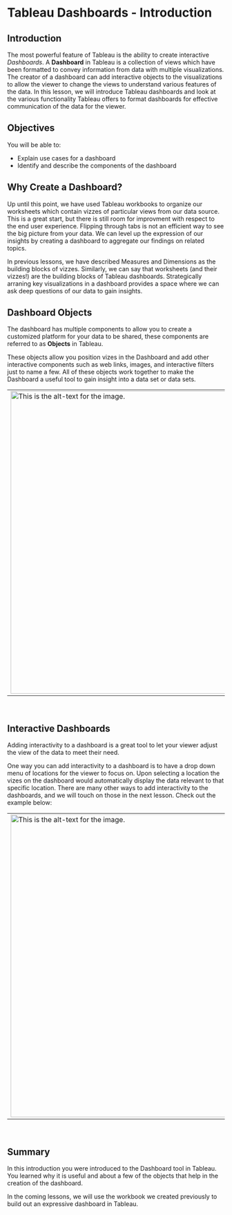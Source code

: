 
# Tableau Dashboards - Introduction

## Introduction
The most powerful feature of Tableau is the ability to create interactive _Dashboards_. A __Dashboard__ in Tableau is a collection of views which have been formatted to convey information from data with multiple visualizations. The creator of a dashboard can add interactive objects to the visualizations to allow the viewer to change the views to understand various features of the data. In this lesson, we will introduce Tableau dashboards and look at the various functionality Tableau offers to format dashboards for effective communication of the data for the viewer.

## Objectives
You will be able to: 
* Explain use cases for a dashboard
* Identify and describe the components of the dashboard

## Why Create a Dashboard?
Up until this point, we have used Tableau workbooks to organize our worksheets which contain vizzes of particular views from our data source. This is a great start, but there is still room for improvment with respect to the end user experience. Flipping through tabs is not an efficient way to see the big picture from your data. We can level up the expression of our insights by creating a dashboard to aggregate our findings on related topics.

In previous lessons, we have described Measures and Dimensions as the building blocks of vizzes. Similarly, we can say that worksheets (and their vizzes!) are the building blocks of Tableau dashboards.
Strategically arraning key visualizations in a dashboard provides a space where we can ask deep questions of our data to gain insights. 


## Dashboard Objects
The dashboard has multiple components to allow you to create a customized platform for your data to be shared, these components are referred to as __Objects__ in Tableau. 

These objects allow you position vizes in the Dashboard and add other interactive components such as web links, images, and interactive filters just to name a few. All of these objects work together to make the Dashboard a useful tool to gain insight into a data set or data sets.

<div>
    <center>
<table><tr><td>
<img src="https://curriculum-content.s3.amazonaws.com/data-science/images/images/tableau/dashboards/dashboard1-objects.png" alt="This is the alt-text for the image." style="width: 700px;"/>
</td></tr></table>
    </center> </div>
<br>


## Interactive Dashboards
Adding interactivity to a dashboard is a great tool to let your viewer adjust the view of the data to meet their need. 

One way you can add interactivity to a dashboard is to have a drop down menu of locations for the viewer to focus on. Upon selecting a location the vizes on the dashboard would automatically display the data relevant to that specific location. There are many other ways to add interactivity to the dashboards, and we will touch on those in the next lesson. Check out the example below:

<div>
    <center>
<table><tr><td>
<img src="https://curriculum-content.s3.amazonaws.com/data-science/images/images/tableau/dashboards/dashboard-example.png" alt="This is the alt-text for the image." style="width: 700px;"/>
</td></tr></table>
    </center> </div>
<br>


## Summary
In this introduction you were introduced to the Dashboard tool in Tableau. You learned why it is useful and about a few of the objects that help in the creation of the dashboard. 

In the coming lessons, we will use the workbook we created previously to build out an expressive dashboard in Tableau. 